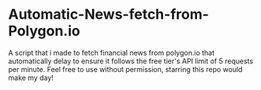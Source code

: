 # Automatic-News-fetch-from-Polygon.io

A script that i made to fetch financial news from polygon.io that automatically delay to ensure it follows the free tier's API limit of 5 requests per minute.
Feel free to use without permission, starring this repo would make my day!
